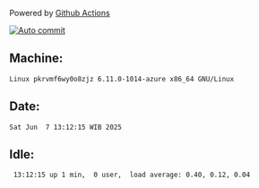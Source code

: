 Powered by [Github Actions](https://github.com/features/actions)

[![Auto commit](https://github.com/hiage/workstation/workflows/Auto%20commit/badge.svg)](https://github.com/hiage/workstation/actions?query=workflow%3A%22Auto+commit%22)

## Machine:
```
Linux pkrvmf6wy0o8zjz 6.11.0-1014-azure x86_64 GNU/Linux
```
## Date:
```
Sat Jun  7 13:12:15 WIB 2025
```
## Idle:
```
 13:12:15 up 1 min,  0 user,  load average: 0.40, 0.12, 0.04
```

